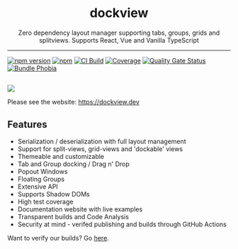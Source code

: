 <div align="center">
<h1>dockview</h1>

<p>Zero dependency layout manager supporting tabs, groups, grids and splitviews. Supports React, Vue and Vanilla TypeScript</p>

</div>

---

[![npm version](https://badge.fury.io/js/dockview-core.svg)](https://www.npmjs.com/package/dockview-core)
[![npm](https://img.shields.io/npm/dm/dockview-core)](https://www.npmjs.com/package/dockview-core)
[![CI Build](https://github.com/mathuo/dockview/workflows/CI/badge.svg)](https://github.com/mathuo/dockview/actions?query=workflow%3ACI)
[![Coverage](https://sonarcloud.io/api/project_badges/measure?project=mathuo_dockview&metric=coverage)](https://sonarcloud.io/summary/overall?id=mathuo_dockview)
[![Quality Gate Status](https://sonarcloud.io/api/project_badges/measure?project=mathuo_dockview&metric=alert_status)](https://sonarcloud.io/summary/overall?id=mathuo_dockview)
[![Bundle Phobia](https://badgen.net/bundlephobia/minzip/dockview-core)](https://bundlephobia.com/result?p=dockview-core)

##

![](packages/docs/static/img/splashscreen.gif)

Please see the website: https://dockview.dev

## Features

-   Serialization / deserialization with full layout management
-   Support for split-views, grid-views and 'dockable' views
-   Themeable and customizable
-   Tab and Group docking / Drag n' Drop
-   Popout Windows
-   Floating Groups
-   Extensive API
-   Supports Shadow DOMs
-   High test coverage
-   Documentation website with live examples
-   Transparent builds and Code Analysis
-   Security at mind - verifed publishing and builds through GitHub Actions

Want to verify our builds? Go [here](https://www.npmjs.com/package/dockview#user-content-provenance).
